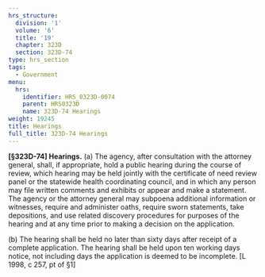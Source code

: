 ```yaml
---
hrs_structure:
  division: '1'
  volume: '6'
  title: '19'
  chapter: 323D
  section: 323D-74
type: hrs_section
tags:
  - Government
menu:
  hrs:
    identifier: HRS_0323D-0074
    parent: HRS0323D
    name: 323D-74 Hearings
weight: 19245
title: Hearings
full_title: 323D-74 Hearings
---
```

**[§323D-74] Hearings.** (a) The agency, after consultation with the attorney general, shall, if appropriate, hold a public hearing during the course of review, which hearing may be held jointly with the certificate of need review panel or the statewide health coordinating council, and in which any person may file written comments and exhibits or appear and make a statement. The agency or the attorney general may subpoena additional information or witnesses, require and administer oaths, require sworn statements, take depositions, and use related discovery procedures for purposes of the hearing and at any time prior to making a decision on the application.

(b) The hearing shall be held no later than sixty days after receipt of a complete application. The hearing shall be held upon ten working days notice, not including days the application is deemed to be incomplete. [L 1998, c 257, pt of §1]